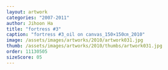 ```yaml
---
layout: artwork
categories: "2007-2011"
author: Jihoon Ha
title: "fortress #3"
caption: "fortress #3_oil on canvas_150×150㎝_2010"
image: /assets/images/artworks/2010/artwork031.jpg
thumb: /assets/images/artworks/2010/thumbs/artwork031.jpg
order: 11130505
sizeScore: 05
---
```

